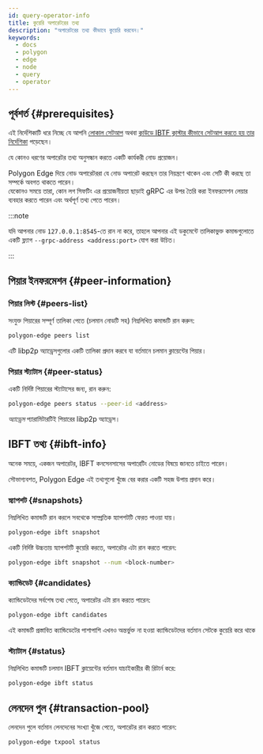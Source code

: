 ```yaml
---
id: query-operator-info
title: কুয়েরি অপারেটরের তথ্য
description: "অপারেটরের তথ্য কীভাবে কুয়েরি করবেন।"
keywords:
  - docs
  - polygon
  - edge
  - node
  - query
  - operator
---
```


## পূর্বশর্ত {#prerequisites}

এই নির্দেশিকাটি ধরে নিচ্ছে যে আপনি [লোকাল সেটআপ](/docs/edge/get-started/set-up-ibft-locally) অথবা [ক্লাউডে IBTF ক্লাস্টার কীভাবে সেটআপ করতে হয় তার নির্দেশিকা](/docs/edge/get-started/set-up-ibft-on-the-cloud) পড়েছেন।

যে কোনও ধরণের অপারেটর তথ্য অনুসন্ধান করতে একটি কার্যকরী নোড প্রয়োজন।

Polygon Edge দিয়ে নোড অপারেটররা যে নোড অপারেট করছেন তার নিয়ন্ত্রণে থাকেন এবং সেটি কী করছে তা সম্পর্কে অবগত থাকতে পারেন।<br />
যেকোনও সময়ে তারা, কোন লগ সিফটিং এর প্রয়োজনীয়তা ছাড়াই gRPC এর উপর তৈরি করা ইনফরমেশন লেয়ার ব্যবহার করতে পারেন এবং অর্থপূর্ণ তথ্য পেতে পারেন।

:::note

যদি আপনার নোড `127.0.0.1:8545`-তে রান না করে, তাহলে আপনার এই ডকুমেন্টে তালিকাভুক্ত কমান্ডগুলোতে একটি ফ্ল্যাগ `--grpc-address <address:port>` যোগ করা উচিত।

:::

## পিয়ার ইনফরমেশন {#peer-information}

### পিয়ার লিস্ট {#peers-list}

সংযুক্ত পিয়ারের সম্পূর্ণ তালিকা পেতে (চলমান নোডটি সহ) নিম্নলিখিত কমান্ডটি রান করুন:
````bash
polygon-edge peers list
````

এটি libp2p অ্যাড্রেসগুলোর একটি তালিকা প্রদান করবে যা বর্তমানে চলমান ক্লায়েন্টের পিয়ার।

### পিয়ার স্ট্যাটাস {#peer-status}

একটি নির্দিষ্ট পিয়ারের স্ট্যাটাসের জন্য, রান করুন:
````bash
polygon-edge peers status --peer-id <address>
````
*অ্যাড্রেস* প্যারামিটারটিই পিয়ারের libp2p অ্যাড্রেস।

## IBFT তথ্য {#ibft-info}

অনেক সময়ে, একজন অপারেটর, IBFT কনসেনসাসের অপারেটিং নোডের বিষয়ে জানতে চাইতে পারেন।

সৌভাগ্যবশত, Polygon Edge এই তথ্যগুলো খুঁজে বের করার একটি সহজ উপায় প্রদান করে।

### স্ন্যাপশট {#snapshots}

নিম্নলিখিত কমান্ডটি রান করলে সবথেকে সাম্প্রতিক স্ন্যাপশটটি ফেরত পাওয়া যায়।
````bash
polygon-edge ibft snapshot
````
একটি নির্দিষ্ট উচ্চতায় স্ন্যাপশটটি কুয়েরি করতে, অপারেটর এটা রান করতে পারেন:
````bash
polygon-edge ibft snapshot --num <block-number>
````

### ক্যান্ডিডেট {#candidates}

ক্যান্ডিডেটদের সর্বশেষ তথ্য পেতে, অপারেটর এটা রান করতে পারেন:
````bash
polygon-edge ibft candidates
````
এই কমান্ডটি প্রস্তাবিত ক্যান্ডিডেটের পাশাপাশি এখনও অন্তর্ভুক্ত না হওয়া ক্যান্ডিডেটদের বর্তমান সেটকে কুয়েরি করে থাকে

### স্ট্যাটাস {#status}

নিম্নলিখিত কমান্ডটি চলমান IBFT ক্লায়েন্টের বর্তমান যাচাইকারীর কী রিটার্ন করে:
````bash
polygon-edge ibft status
````

## লেনদেন পুল {#transaction-pool}

লেনদেন পুলে বর্তমান লেনদেনের সংখ্যা খুঁজে পেতে, অপারেটর রান করতে পারেন:
````bash
polygon-edge txpool status
````
